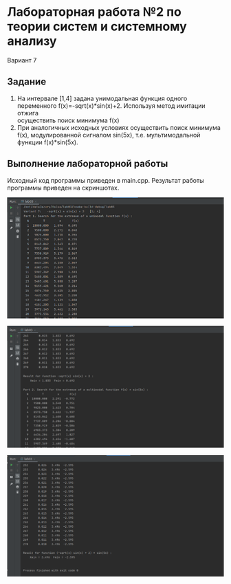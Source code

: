 # Лабораторная работа №2 по теории систем и системному анализу

Вариант 7

## Задание

1. На интервале [1,4] задана унимодальная функция одного переменного f(x)=-sqrt(x)*sin(x)+2. Используя метод имитации отжига   
осуществить поиск минимума f(x)
2. При аналогичных исходных условиях осуществить поиск минимума f(x), модулированной сигналом sin(5x), т.е. мультимодальной функции f(x)*sin(5x).   

## Выполнение лабораторной работы

Исходный код программы приведен в main.cpp. Результат работы программы приведен на скриншотах.

![lab03_1](https://raw.githubusercontent.com/ezuryy/tsisa_lab_03/master/skreenshots/1.png)

![lab03_2](https://raw.githubusercontent.com/ezuryy/tsisa_lab_03/master/skreenshots/2.png)

![lab03_3](https://raw.githubusercontent.com/ezuryy/tsisa_lab_03/master/skreenshots/3.png)
